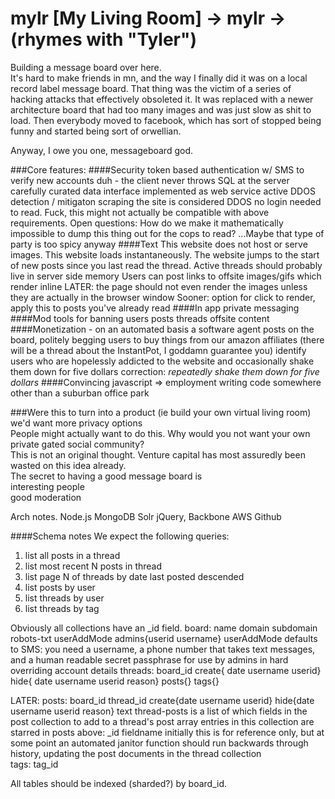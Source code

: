 # mylr [My Living Room] -> mylr -> (rhymes with "Tyler")

Building a message board over here.  
It's hard to make friends in mn, and the way I finally did it was on a local record label message board.  That thing was the victim of a series of hacking attacks that effectively obsoleted it.  It was replaced with a newer architecture board that had too many images and was just slow as shit to load.  Then everybody moved to facebook, which has sort of stopped being funny and started being sort of orwellian.

Anyway, I owe you one, messageboard god.

###Core features:
####Security
    token based authentication w/ SMS to verify new accounts
    duh - the client never throws SQL at the server
      carefully curated data interface implemented as web service
    active DDOS detection / mitigaton
    scraping the site is considered DDOS
    no login needed to read.  Fuck, this might not actually be compatible with above requirements.
    Open questions: How do we make it mathematically impossible to dump this thing out for the cops to read?
      ...Maybe that type of party is too spicy anyway
####Text
    This website does not host or serve images.
    This website loads instantaneously.
    The website jumps to the start of new posts since you last read the thread.
      Active threads should probably live in server side memory
    Users can post links to offsite images/gifs which render inline
    LATER: the page should not even render the images unless they are actually in the browser window
      Sooner: option for click to render, apply this to posts you've already read
####In app private messaging
####Mod tools for banning
    users
    posts
    threads
    offsite content
####Monetization - on an automated basis
    a software agent posts on the board, politely begging users to buy things from our amazon affiliates
      (there will be a thread about the InstantPot, I goddamn guarantee you)
    identify users who are hopelessly addicted to the website and occasionally shake them down for five dollars
      correction: *repeatedly shake them down for five dollars*
####Convincing javascript => employment writing code somewhere other than a suburban office park
  

###Were this to turn into a product 
  (ie build your own virtual living room) we'd want more privacy options  
  People might actually want to do this.  Why would you not want your own private gated social community?  
  This is not an original thought.  Venture capital has most assuredly been wasted on this idea already.  
  The secret to having a good message board is  
    interesting people  
    good moderation  
 

Arch notes.
    Node.js
    MongoDB
    Solr
    jQuery, Backbone
    AWS
    Github

####Schema notes
We expect the following queries:
1) list all posts in a thread
2) list most recent N posts in thread
3) list page N of threads by date last posted descended
4) list posts by user
5) list threads by user
6) list threads by tag

Obviously all collections have an _id field.
board: name domain subdomain robots-txt userAddMode admins{userid username} 
  userAddMode defaults to SMS: you need a username, a phone number that takes text messages, and a human readable secret passphrase for use by admins in hard overriding account details
threads: board_id create{ date username userid} hide{ date username userid reason} posts{} tags{}

LATER:
posts: board_id thread_id create{date username userid} hide{date username userid reason} text 
thread-posts is a list of which fields in the post collection to add to a thread's post array
  entries in this collection are starred in posts above:  _id fieldname
  initially this is for reference only, but at some point an automated janitor function should run backwards through history,
    updating the post documents in the thread collection  
tags: tag_id 



All tables should be indexed (sharded?) by board_id.

